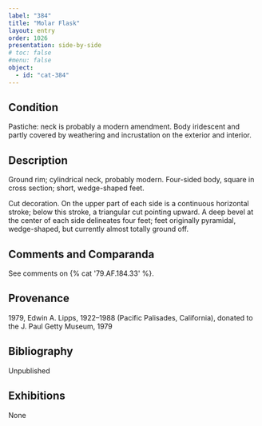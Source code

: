 ```yaml
---
label: "384"
title: "Molar Flask"
layout: entry
order: 1026
presentation: side-by-side
# toc: false
#menu: false 
object:
  - id: "cat-384"
---
```


## Condition

Pastiche: neck is probably a modern amendment. Body iridescent and partly covered by weathering and incrustation on the exterior and interior.

## Description

Ground rim; cylindrical neck, probably modern. Four-sided body, square in cross section; short, wedge-shaped feet.

Cut decoration. On the upper part of each side is a continuous horizontal stroke; below this stroke, a triangular cut pointing upward. A deep bevel at the center of each side delineates four feet; feet originally pyramidal, wedge-shaped, but currently almost totally ground off.

## Comments and Comparanda

See comments on {% cat '79.AF.184.33' %}.

## Provenance

1979, Edwin A. Lipps, 1922–1988 (Pacific Palisades, California), donated to the J. Paul Getty Museum, 1979

## Bibliography

Unpublished

## Exhibitions

None